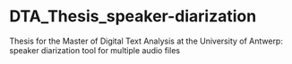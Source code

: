 # DTA_Thesis_speaker-diarization
Thesis for the Master of Digital Text Analysis at the University of Antwerp: speaker diarization tool for multiple audio files
